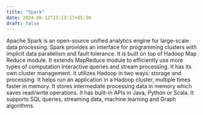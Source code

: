 ```yaml
---
title: "Spark"
date: 2024-06-12T13:13:17+05:30
draft: false
---
```


Apache Spark is an open-source unified analytics engine for large-scale data processing. Spark provides an interface for programming clusters with implicit data parallelism and fault tolerance. It is built on top of Hadoop Map Reduce module. It extends MapReduce module to efficiently use more types of computation interactive queries and stream processing.
It has its own cluster management. It utilizes Hadoop in two ways: storage and processing. It helps run an application in a Hadoop cluster, multiple times faster in memory. It stores  intermediate processing data in memory which saves read/write operations. It has built-in APIs in Java, Python or Scala. It supports SQL queries, streaming data, machine learning and Graph algorithms.
